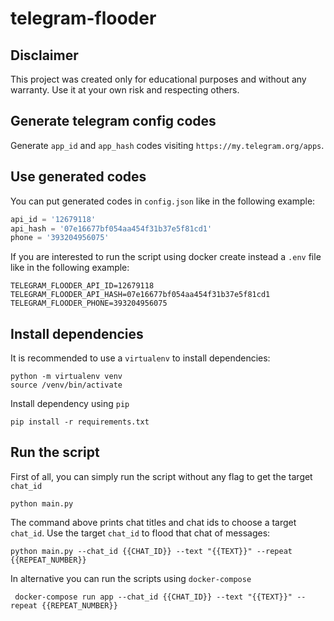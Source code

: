 # telegram-flooder

## Disclaimer
This project was created only for educational purposes and without any warranty. Use it at your own risk and respecting others. 

## Generate telegram config codes
Generate `app_id` and `app_hash` codes visiting `https://my.telegram.org/apps`.

## Use generated codes 
You can put generated codes in `config.json` like in the following example:
```python
api_id = '12679118'
api_hash = '07e16677bf054aa454f31b37e5f81cd1'
phone = '393204956075'
```
If you are interested to run the script using docker create instead a `.env` file like in the following example:
```shell
TELEGRAM_FLOODER_API_ID=12679118
TELEGRAM_FLOODER_API_HASH=07e16677bf054aa454f31b37e5f81cd1
TELEGRAM_FLOODER_PHONE=393204956075
```

## Install dependencies
It is recommended to use a `virtualenv` to install dependencies:
```shell
python -m virtualenv venv
source /venv/bin/activate
```
Install dependency using `pip`
```shell
pip install -r requirements.txt
```

## Run the script
First of all, you can simply run the script without any flag to get the target `chat_id` 
```shell
python main.py
```
The command above prints chat titles and chat ids to choose a target `chat_id`.
Use the target `chat_id` to flood that chat of messages:
```shell
python main.py --chat_id {{CHAT_ID}} --text "{{TEXT}}" --repeat {{REPEAT_NUMBER}}
```

In alternative you can run the scripts using `docker-compose`
```shell
 docker-compose run app --chat_id {{CHAT_ID}} --text "{{TEXT}}" --repeat {{REPEAT_NUMBER}}
```
